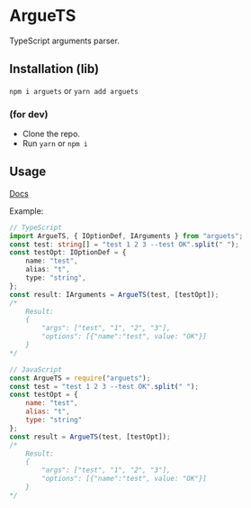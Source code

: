 # ArgueTS
TypeScript arguments parser.

  
  
## Installation (lib)
`npm i arguets` or `yarn add arguets`

### (for dev)
- Clone the repo.
- Run `yarn` or `npm i`

## Usage
[Docs](https://envis10n.github.io/arguets/)


Example:
```ts
// TypeScript
import ArgueTS, { IOptionDef, IArguments } from "arguets";
const test: string[] = "test 1 2 3 --test OK".split(" ");
const testOpt: IOptionDef = {
	name: "test",
	alias: "t",
	type: "string",
};
const result: IArguments = ArgueTS(test, [testOpt]);
/*
	Result:
	{
		"args": ["test", "1", "2", "3"],
		"options": [{"name":"test", value: "OK"}]
	}
*/
```

```js
// JavaScript
const ArgueTS = require("arguets");
const test = "test 1 2 3 --test OK".split(" ");
const testOpt = {
	name: "test",
	alias: "t",
	type: "string"
};
const result = ArgueTS(test, [testOpt]);
/*
	Result:
	{
		"args": ["test", "1", "2", "3"],
		"options": [{"name":"test", value: "OK"}]
	}
*/
```